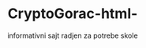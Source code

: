 # CryptoGorac-html-
informativni sajt radjen za potrebe skole
<!DOCTYPE html>
<html>
<head>
	<meta charset="utf-8">
	<style type="text/css">
		
		h1{
			text-align: center;
		}

		h5{
			font-family:Arial;
			color: orangered;
		}

          body{
			text-align: center;
		}
		
		

	</style>
	<title>Cryptogorac-recnik</title>

</head>
<body>
	<div id="header">
		<h1>Cryptogorac</h1>
		<img src="digitalni-recnik.jpg" alt="digi kljuc">
	<h2>-crypto recnik-</h2>
	
</div>

	<h3>Crypto recnik je namijenjen kako bi sto lakse i brze upoznali bitne termine iz blockchen tehnologije i kripto industrije</h3>

	<div id="main-section">
		<h5>-Blockchein tehnologija</h5>
		

		<p>Ne tako davne 2009. godine nastala je digitalna valuta Bitkoin koja je uvela mnoštvo inovacija u sektor digitalnih finansija, koja se može razmeniti isključivo online i čijom razmenom ne posreduje niko – za razliku od klasičnog ekonomskog sistema u kom se transakcije (osim onih “na ruke”) ne mogu odviti bez posredovanja banke ili državnih organa. Njihova uloga leži upravo u tome da garantuju sigurnost transakcije. Međutim, postavlja se pitanje kako sprečiti proneveru u svetu digitalnih valuta – pogotovo ako su one još uvek u fazi nastanka. Rešenje je upravo Blockchain.Šta je zapravo Blockchain?
Blockchain je baza podataka koja se ne nalazi na jednom mestu, već je čine manje baze (blokovi) koje su međusobno digitalno povezani, a koji sadrže informacije o digitalnim transakcijama bilo koje vrste: od vlasničkih listova, preko podataka iz knjige rođenih, do ugovora kojim se regulišu autorska prava. Prilikom njihove razmene nema nikakvog regulatora osim same mreže koja sadrži informacije o svim transakcijama koje su ikada izvedene. Dakle, za razliku od klasične online baze podataka, Blockchain tehnologija omogućava komunikaciju sa nekoliko računara (servera) između kojih se transakcija obavlja.

Kada se razmena izvrši, ona se sa drugim podacima i informacijama koje se prenose – a koje su obavljene u poslednjih 15 minuta – kriptografski povezuje sa blokom. Tada na scenu stupa proces “izvlačenja ruda” tj. minig koji se obavlja pomoću računara velike snage – izvlačeći postojeću “rudu” i stvarajući nove blokove. Ovo je ujedno i način na koji se generišu novi Bitkoini (izvlačenjem Bitcoin Blockchain-a dobija se BTC kao valuta). postoje i validacije pomocu dokau o radu ili POS, pa cak i u poslednje vrijeme se pojavljuje validiranje putem internet snage.
			
		</p>
		<br>

		<h5>-Bitcoin-BTC</h5>
         

         <p>Šta je Bitcoin?
Bitcoin (BTC) je decentralizovana kriptovaluta ili novac budućnosti.

Bitcoin koristi peer-to-peer tehnologiju, što znači da se sve transakcije dešavaju direktno između jednakih, nezavisnih učesnika mreže.

Upravljanje transakcijama i kreiranje Bitcoina vrši se Proof of Work sistemom koji koristi procesorsku energiju za održavanje. Takav proces naziva se i rudarenje Bitcoin-a.

Iako su kriptovalute postojale i ranije, Bitcoin je prva decentralizovana kriptovaluta i smatra se predvodnikom revolucije novca i finansijskog sistema.

Sa velikom dostupnošću, prisustvom na tržištu i najvećom vrednošću, Bitcoin je tu da ostane. On je najtrgovanija kriptovaluta sa Američkim dolarom (USD) i jedna od glavnih ulaznih tačaka za tržište kriptovaluta.
         	
         </p>
         <br>

         <h5>-Etherium-ETH</h5>
         
         <p>	Ethereum – šta je, kako funkcioniše i koje su njegove prednosti? Jedna od najuticajnijih ličnosti u kripto svetu današnjice Vitalik Buterin osnovao je Ethereum 2015. godine.
Projekat je zvanično predstavljen javnosti u Januaru 2014. na konferenciji u Majamiju, a samo nekoliko meseci kasnije Vitalik i njegov tim (Mihaj Alisi, Antonio Di Lori, Čarls Hoskinson, Džo Lubin i Gavin Vud) odlučili su da započnu pretprodaju ETH tokena kako bi finansirali dalji razvoj.
U preprodaji Ethereum tokena za Bitcoin sakupili su 31.000 Bitcoina, vrednih oko 18 miliona dolara u to vreme. Zamiso EHT mreze je da u buducnosti bude jedan od giganata za finansiske i druge alikacije. vitalik je najavio da ce do 2030.god. vise od 75 procenata svjetskih sredstava upravo se nalaziti na EHT mrezi. ETH je poceo kao POW da bi se upravo ove godine prebacio na POS
         </p>
         <br>

         <h5>-Stejbl coini- USDT,BUSD,USDC</h5>

         <p>Šta su stablecoin-i?
Stablecoin-i su tipovi kriptovaluta dizajnirani pre svega da održavaju stabilnu tržišnu vrednost.
Prepoznatljivi su po tome što su vezani za nešto što ima relativno stabilnu cenu. Oni mogu biti vezani za FIAT valute poput američkog dolara ili pak za druge kriptovalute, kao i za zlato i druge plemenite metale.

Glavne karakteristike stablecoin-a su da teže tome da budu globalno prihvatljive valute koje nisu vezane za centralnu banku i da su vrednosno prilično stabilni.
Iz dana u dan pojavljuju se novi projekti koji lansiraju svoje stablecoin-e, pa tako od 2019. ovaj tip digitalnih valuta dostiže sve veću popularnost u kripto prostoru.

Vrste stablecoin-a
Trenutno postoje tri vrste, a to su: Fiat pegged stablecoin, Asset backed stablecoin i Cryptocurrency-collateralized stablecoin. Cijena jednog USDT-digitalnog dolara-crypto uvjek je 1 na prema 1 sa Americkim dolarom FIAT
         	
         </p>
         <br>

         <h5>-Hard fork-</h5>

         <p>Hard fork je svaka promena blokčejna koja kao rezultat daje dva različita blokčejna. Primeri hard fork-a: Bitkoin i Bitkoin Keš, Ethereum i Ethereum Classic
         	
         </p>
         <br>

         <h5>-Binance-BNB</h5>

         <p>Kako je Bitkoin postao masovno prihvaćen i poželjan, a kriptovalute sve češća tema razgovora, verovatno ste do sada već primetili da tržište kriptovaluta čini i obilje drugih, kvalitetnih i veoma perspektivnih projekata. Oni su podjednako važni čitavom sistemu, a neki od njih privlače pažnju investitora upravo zbog svog velikog potencijala i drugačije primene od Bitkoina. Jedan od tih projekata je upravo Binance Coin. Šta je Binance Coin i čemu služi?Pojmovi ponude i tražnje, proces kupovine i prodaje su osnova svega čemu pridodajemo određenu vrednost i oni se na tržištu kriptovaluta odvijaju na velikim svetskim berzama. Jedna od kripto berzi, a ujedno i najveća po obimu trgovanja je Binance.Centralizovan ekosistem Binance berze sastoji se mnoštva finansijskih instrumenata koji služe u trgovanju i velikog broja različitih coin-a u ponudi. Iz širokog spektra, sasvim zasluženo se izdvaja Binance Coin (BNB). Ova kriptovaluta je izvorna kreacija Binance platforme i (u momentu pisanja) po tržišnoj kapitalizaciji zauzima treće mesto na kripto tržištu odmah iza Ethereum-a.
         	
         </p>
         <br>

         <h5>-NFT-</h5>

         <p>Ako ne znate šta je NFT, pažljivo čitajte naredene redove, jer možda je baš ovo poslovna prilika koju ste tražili. Sve je popularniji, a evo o čemu se radi.Kada su se pojavile prve kriptovalute, ljudi su bili skeptični u vezi toga da li su one dobra ideja ili nisu i da li će ikada opstati. Evo nas desetak godina kasnije, kada su pojedine kriptovalute dostigle ogromnu vrednost. Neki su skeptični još uvek, a neki gledaju kako da se uhvate u to kolo i zaigraju.Šta je NFT?NFT je skraćenica za non fungibile token odnosno nezamenljivi token.
Šta je ta fungibilnost uopšte?
Kada je jedna stvar lako zamenjiva za drugu, za nju kažemo da je fungibilna. Recimo, novčić od 5 dinara ćete bez problema i razmišljanja razmeniti sa nekim za drugih 5 dinara, jer je fungibilan. Međutim, da je u pitanju neki unikatan primerak tog novčića , po nečemu poseban i samim tim vredniji, ne biste ga tako zamenili za drugih 5 dinara. Onda on nije fungibilan.
NFT je digitalni proizvod odnosno token koji je vezan za neki blockchain.
Najčešće je taj blockchain Ethereum, mada mogu biti i neki drugi ( Polygone, Solana) . Za njega je vezana kriptovaluta Ether.
NFT je unikatan i samim tim nefungibilan. Ne postoji drugi isti takav koji je njegov ekvivalent. Potvrda o njegovoj unikatnosti je digitalno zapisana u obliku blockhain-a. Možemo reći da je NFT digitalni sertifikat ili licenca koji dokazuje unikatnost i autentičnost nekog digitalnog dela.
A kao takav, ima svoju vrednost, cenu i njime se može trgovati ili od njega zaraditi.</p>


		
	</div>

	<div id="footer">
		ITAcademy-Microsoft developer
		<br>
		mbbozovic@gmail.com
		<br>
		+38267270604
		
	</div>
	

</body>
</html>
